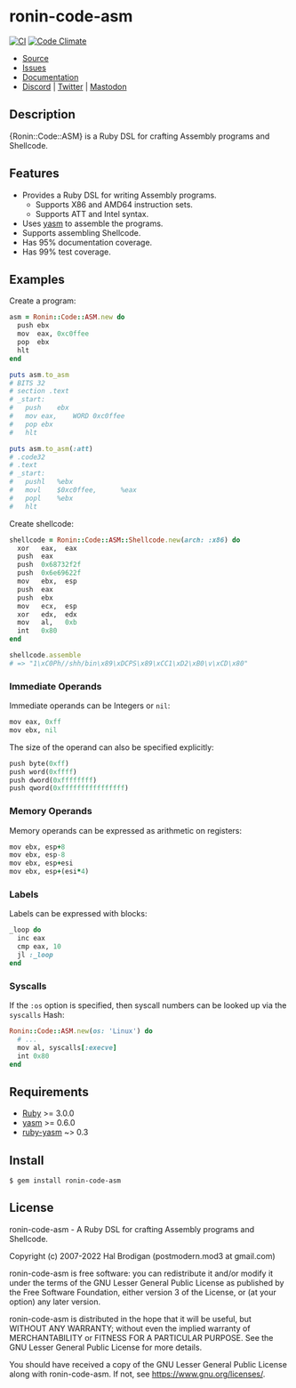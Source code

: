 # ronin-code-asm

[![CI](https://github.com/ronin-rb/ronin-code-asm/actions/workflows/ruby.yml/badge.svg)](https://github.com/ronin-rb/ronin-asm/actions/workflows/ruby.yml)
[![Code Climate](https://codeclimate.com/github/ronin-rb/ronin-code-asm.svg)](https://codeclimate.com/github/ronin-rb/ronin-asm)

* [Source](https://github.com/ronin-rb/ronin-code-asm)
* [Issues](https://github.com/ronin-rb/ronin-code-asm/issues)
* [Documentation](https://ronin-rb.dev/docs/ronin-code-asm/frames)
* [Discord](https://discord.gg/6WAb3PsVX9) |
  [Twitter](https://twitter.com/ronin_rb) |
  [Mastodon](https://infosec.exchange/@ronin_rb)

## Description

{Ronin::Code::ASM} is a Ruby DSL for crafting Assembly programs and Shellcode.

## Features

* Provides a Ruby DSL for writing Assembly programs.
  * Supports X86 and AMD64 instruction sets.
  * Supports ATT and Intel syntax.
* Uses [yasm] to assemble the programs.
* Supports assembling Shellcode.
* Has 95% documentation coverage.
* Has 99% test coverage.

## Examples

Create a program:

```ruby
asm = Ronin::Code::ASM.new do
  push ebx
  mov  eax, 0xc0ffee
  pop  ebx
  hlt
end

puts asm.to_asm
# BITS 32
# section .text
# _start:
#	push	ebx
#	mov	eax,	WORD 0xc0ffee
#	pop	ebx
#	hlt

puts asm.to_asm(:att)
# .code32
# .text
# _start:
#	pushl	%ebx
#	movl	$0xc0ffee,      %eax
#	popl	%ebx
#	hlt
```

Create shellcode:

```ruby
shellcode = Ronin::Code::ASM::Shellcode.new(arch: :x86) do
  xor   eax,  eax
  push  eax
  push  0x68732f2f
  push  0x6e69622f
  mov   ebx,  esp
  push  eax
  push  ebx
  mov   ecx,  esp
  xor   edx,  edx
  mov   al,   0xb
  int   0x80
end

shellcode.assemble
# => "1\xC0Ph//shh/bin\x89\xDCPS\x89\xCC1\xD2\xB0\v\xCD\x80"
```

### Immediate Operands

Immediate operands can be Integers or `nil`:

```ruby
mov eax, 0xff
mov ebx, nil
```

The size of the operand can also be specified explicitly:

```ruby
push byte(0xff)
push word(0xffff)
push dword(0xffffffff)
push qword(0xffffffffffffffff)
```

### Memory Operands

Memory operands can be expressed as arithmetic on registers:

```ruby
mov ebx, esp+8
mov ebx, esp-8
mov ebx, esp+esi
mov ebx, esp+(esi*4)
```

### Labels

Labels can be expressed with blocks:

```ruby
_loop do
  inc eax
  cmp eax, 10
  jl :_loop
end
```

### Syscalls

If the `:os` option is specified, then syscall numbers can be looked up via the 
`syscalls` Hash:

```ruby
Ronin::Code::ASM.new(os: 'Linux') do
  # ...
  mov al, syscalls[:execve]
  int 0x80
end
```

## Requirements

* [Ruby] >= 3.0.0
* [yasm] >= 0.6.0
* [ruby-yasm] ~> 0.3

## Install

```shell
$ gem install ronin-code-asm
```

## License

ronin-code-asm - A Ruby DSL for crafting Assembly programs and Shellcode.

Copyright (c) 2007-2022 Hal Brodigan (postmodern.mod3 at gmail.com)

ronin-code-asm is free software: you can redistribute it and/or modify
it under the terms of the GNU Lesser General Public License as published
by the Free Software Foundation, either version 3 of the License, or
(at your option) any later version.

ronin-code-asm is distributed in the hope that it will be useful,
but WITHOUT ANY WARRANTY; without even the implied warranty of
MERCHANTABILITY or FITNESS FOR A PARTICULAR PURPOSE.  See the
GNU Lesser General Public License for more details.

You should have received a copy of the GNU Lesser General Public License
along with ronin-code-asm.  If not, see <https://www.gnu.org/licenses/>.

[Ruby]: https://www.ruby-lang.org
[yasm]: https://yasm.tortall.net/
[ruby-yasm]: https://github.com/sophsec/ruby-yasm#readme
